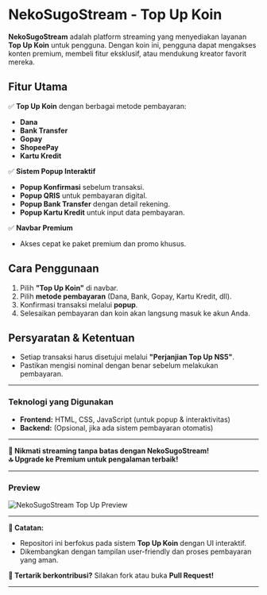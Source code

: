 # **NekoSugoStream - Top Up Koin**  

**NekoSugoStream** adalah platform streaming yang menyediakan layanan **Top Up Koin** untuk pengguna. Dengan koin ini, pengguna dapat mengakses konten premium, membeli fitur eksklusif, atau mendukung kreator favorit mereka.  

## **Fitur Utama**  
✅ **Top Up Koin** dengan berbagai metode pembayaran:  
- **Dana**  
- **Bank Transfer**  
- **Gopay**  
- **ShopeePay**  
- **Kartu Kredit**  

✅ **Sistem Popup Interaktif**  
- **Popup Konfirmasi** sebelum transaksi.  
- **Popup QRIS** untuk pembayaran digital.  
- **Popup Bank Transfer** dengan detail rekening.  
- **Popup Kartu Kredit** untuk input data pembayaran.  

✅ **Navbar Premium**  
- Akses cepat ke paket premium dan promo khusus.  

## **Cara Penggunaan**  
1. Pilih **"Top Up Koin"** di navbar.  
2. Pilih **metode pembayaran** (Dana, Bank, Gopay, Kartu Kredit, dll).  
3. Konfirmasi transaksi melalui **popup**.  
4. Selesaikan pembayaran dan koin akan langsung masuk ke akun Anda.  

## **Persyaratan & Ketentuan**  
- Setiap transaksi harus disetujui melalui **"Perjanjian Top Up NS5"**.  
- Pastikan mengisi nominal dengan benar sebelum melakukan pembayaran.  

---

### **Teknologi yang Digunakan**  
- **Frontend:** HTML, CSS, JavaScript (untuk popup & interaktivitas)  
- **Backend:** (Opsional, jika ada sistem pembayaran otomatis)  

---

**🎉 Nikmati streaming tanpa batas dengan NekoSugoStream!**  
**🔝 Upgrade ke Premium untuk pengalaman terbaik!**  

---

### **Preview**  
![NekoSugoStream Top Up Preview](https://ranggautama47.github.io/nekosugo/)  

---

**📌 Catatan:**  
- Repositori ini berfokus pada sistem **Top Up Koin** dengan UI interaktif.  
- Dikembangkan dengan tampilan user-friendly dan proses pembayaran yang aman.  

**🚀 Tertarik berkontribusi?** Silakan fork atau buka **Pull Request!**  

---



